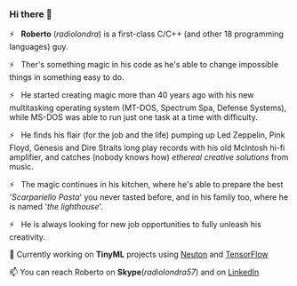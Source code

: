 ### Hi there 👋

<!--
**radiolondra/radiolondra** is a ✨ _special_ ✨ repository because its `README.md` (this file) appears on your GitHub profile.

Here are some ideas to get you started:

- 🔭 I’m currently working on ...
- 🌱 I’m currently learning ...
- 👯 I’m looking to collaborate on ...
- 🤔 I’m looking for help with ...
- 💬 Ask me about ...
- 📫 How to reach me: ...
- 😄 Pronouns: ...
- ⚡ Fun fact: ...
-->

⚡   **Roberto** (*radiolondra*) is a first-class C/C++ (and other 18 programming languages) guy.

⚡   Ther's something magic in his code as he's able to change impossible things in something easy to do.

⚡   He started creating magic more than 40 years ago with his new multitasking operating system (MT-DOS, Spectrum Spa, Defense Systems), while MS-DOS was able to run just one task at a time with difficulty. 

⚡   He finds his flair (for the job and the life) pumping up Led Zeppelin, Pink Floyd, Genesis and Dire Straits long play records with his old McIntosh hi-fi amplifier, and catches (nobody knows how) *ethereal creative solutions* from music. 

⚡   The magic continues in his kitchen, where he's able to prepare the best '*Scarpariello Pasta*' you never tasted before, and in his family too, where he is named '*the lighthouse*'.

⚡   He is always looking for new job opportunities to fully unleash his creativity.

🔭 Currently working on **TinyML** projects using [Neuton](https://neuton.ai/) and [TensorFlow](https://www.tensorflow.org/)

📫 You can reach Roberto on **Skype**(*radiolondra57*) and on [LinkedIn](radiolondra57@gmail.com)